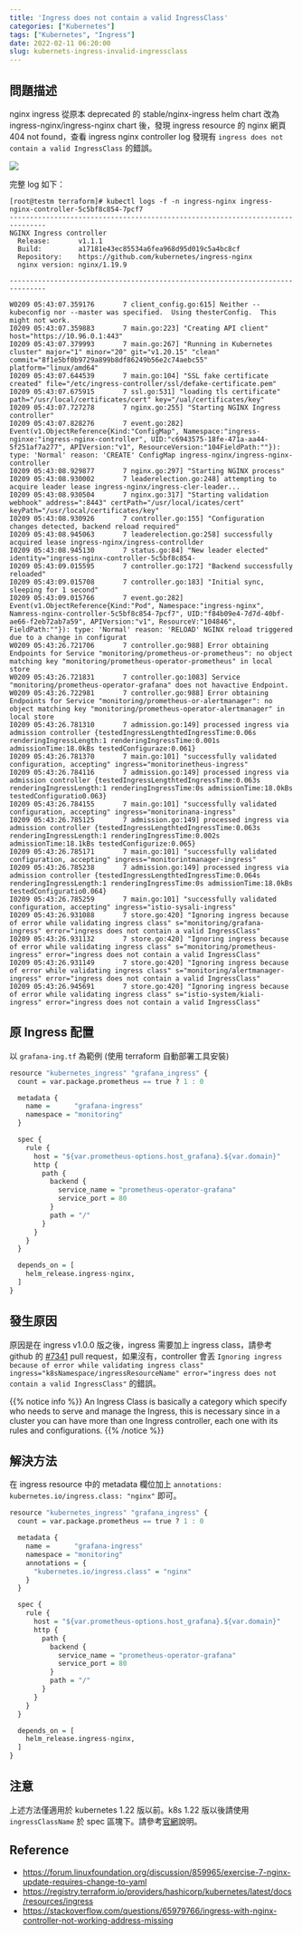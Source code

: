 ```yaml
---
title: 'Ingress does not contain a valid IngressClass'
categories: ["Kubernetes"]
tags: ["Kubernetes", "Ingress"]
date: 2022-02-11 06:20:00
slug: kubernets-ingress-invalid-ingressclass
---
```

## 問題描述
nginx ingress 從原本 deprecated 的 stable/nginx-ingress helm chart 改為 ingress-nginx/ingress-nginx chart 後，發現 ingress resource 的 nginx 網頁 404 not found，查看 ingress nginx controller log 發現有 `ingress does not contain a valid IngressClass` 的錯誤。
<!--more-->

![](https://imgur.com/lPUFtBq.png)

完整 log 如下：
```
[root@testm terraform]# kubectl logs -f -n ingress-nginx ingress-nginx-controller-5c5bf8c854-7pcf7
-------------------------------------------------------------------------------
NGINX Ingress controller
  Release:       v1.1.1
  Build:         a17181e43ec85534a6fea968d95d019c5a4bc8cf
  Repository:    https://github.com/kubernetes/ingress-nginx
  nginx version: nginx/1.19.9

-------------------------------------------------------------------------------

W0209 05:43:07.359176       7 client_config.go:615] Neither --kubeconfig nor --master was specified.  Using thesterConfig.  This might not work.
I0209 05:43:07.359883       7 main.go:223] "Creating API client" host="https://10.96.0.1:443"
I0209 05:43:07.379993       7 main.go:267] "Running in Kubernetes cluster" major="1" minor="20" git="v1.20.15" "clean" commit="8f1e5bf0b9729a899b8df86249b56e2c74aebc55" platform="linux/amd64"
I0209 05:43:07.644539       7 main.go:104] "SSL fake certificate created" file="/etc/ingress-controller/ssl/defake-certificate.pem"
I0209 05:43:07.675915       7 ssl.go:531] "loading tls certificate" path="/usr/local/certificates/cert" key="/ual/certificates/key"
I0209 05:43:07.727278       7 nginx.go:255] "Starting NGINX Ingress controller"
I0209 05:43:07.828276       7 event.go:282] Event(v1.ObjectReference{Kind:"ConfigMap", Namespace:"ingress-nginxe:"ingress-nginx-controller", UID:"c6943575-18fe-471a-aa44-5f251af7a277", APIVersion:"v1", ResourceVersion:"104FieldPath:""}): type: 'Normal' reason: 'CREATE' ConfigMap ingress-nginx/ingress-nginx-controller
I0209 05:43:08.929877       7 nginx.go:297] "Starting NGINX process"
I0209 05:43:08.930002       7 leaderelection.go:248] attempting to acquire leader lease ingress-nginx/ingress-cler-leader...
I0209 05:43:08.930504       7 nginx.go:317] "Starting validation webhook" address=":8443" certPath="/usr/local/icates/cert" keyPath="/usr/local/certificates/key"
I0209 05:43:08.930926       7 controller.go:155] "Configuration changes detected, backend reload required"
I0209 05:43:08.945063       7 leaderelection.go:258] successfully acquired lease ingress-nginx/ingress-controllder
I0209 05:43:08.945130       7 status.go:84] "New leader elected" identity="ingress-nginx-controller-5c5bf8c854-
I0209 05:43:09.015595       7 controller.go:172] "Backend successfully reloaded"
I0209 05:43:09.015708       7 controller.go:183] "Initial sync, sleeping for 1 second"
I0209 05:43:09.015766       7 event.go:282] Event(v1.ObjectReference{Kind:"Pod", Namespace:"ingress-nginx", Namress-nginx-controller-5c5bf8c854-7pcf7", UID:"f84b09e4-7d7d-40bf-ae66-f2eb72ab7a59", APIVersion:"v1", ResourceV:"104846", FieldPath:""}): type: 'Normal' reason: 'RELOAD' NGINX reload triggered due to a change in configurat
W0209 05:43:26.721706       7 controller.go:988] Error obtaining Endpoints for Service "monitoring/prometheus-or-prometheus": no object matching key "monitoring/prometheus-operator-prometheus" in local store
W0209 05:43:26.721831       7 controller.go:1083] Service "monitoring/prometheus-operator-grafana" does not havactive Endpoint.
W0209 05:43:26.722981       7 controller.go:988] Error obtaining Endpoints for Service "monitoring/prometheus-or-alertmanager": no object matching key "monitoring/prometheus-operator-alertmanager" in local store
I0209 05:43:26.781310       7 admission.go:149] processed ingress via admission controller {testedIngressLengthtedIngressTime:0.06s renderingIngressLength:1 renderingIngressTime:0.001s admissionTime:18.0kBs testedConfiguraze:0.061}
I0209 05:43:26.781370       7 main.go:101] "successfully validated configuration, accepting" ingress="monitorinetheus-ingress"
I0209 05:43:26.784116       7 admission.go:149] processed ingress via admission controller {testedIngressLengthtedIngressTime:0.063s renderingIngressLength:1 renderingIngressTime:0s admissionTime:18.0kBs testedConfiguratio0.063}
I0209 05:43:26.784155       7 main.go:101] "successfully validated configuration, accepting" ingress="monitorinana-ingress"
I0209 05:43:26.785125       7 admission.go:149] processed ingress via admission controller {testedIngressLengthtedIngressTime:0.063s renderingIngressLength:1 renderingIngressTime:0.002s admissionTime:18.1kBs testedConfigurize:0.065}
I0209 05:43:26.785171       7 main.go:101] "successfully validated configuration, accepting" ingress="monitorintmanager-ingress"
I0209 05:43:26.785238       7 admission.go:149] processed ingress via admission controller {testedIngressLengthtedIngressTime:0.064s renderingIngressLength:1 renderingIngressTime:0s admissionTime:18.0kBs testedConfiguratio0.064}
I0209 05:43:26.785259       7 main.go:101] "successfully validated configuration, accepting" ingress="istio-sysali-ingress"
I0209 05:43:26.931088       7 store.go:420] "Ignoring ingress because of error while validating ingress class" s="monitoring/grafana-ingress" error="ingress does not contain a valid IngressClass"
I0209 05:43:26.931132       7 store.go:420] "Ignoring ingress because of error while validating ingress class" s="monitoring/prometheus-ingress" error="ingress does not contain a valid IngressClass"
I0209 05:43:26.931149       7 store.go:420] "Ignoring ingress because of error while validating ingress class" s="monitoring/alertmanager-ingress" error="ingress does not contain a valid IngressClass"
I0209 05:43:26.945691       7 store.go:420] "Ignoring ingress because of error while validating ingress class" s="istio-system/kiali-ingress" error="ingress does not contain a valid IngressClass"
```


## 原 Ingress 配置
以 `grafana-ing.tf` 為範例 (使用 terraform 自動部署工具安裝)
```r
resource "kubernetes_ingress" "grafana_ingress" {
  count = var.package.prometheus == true ? 1 : 0

  metadata {
    name =      "grafana-ingress"
    namespace = "monitoring"
  }

  spec {
    rule {
      host = "${var.prometheus-options.host_grafana}.${var.domain}"
      http {
        path {
          backend {
            service_name = "prometheus-operator-grafana"
            service_port = 80
          }
          path = "/"
        }
      }
    }
  }

  depends_on = [
    helm_release.ingress-nginx,
  ]
}
```

## 發生原因
原因是在 ingress v1.0.0 版之後，ingress 需要加上 ingress class，請參考 github 的 [#7341](https://github.com/kubernetes/ingress-nginx/pull/7341) pull request，如果沒有，controller 會丟 `Ignoring ingress because of error while validating ingress class" ingress="k8sNamespace/ingressResourceName" error="ingress does not contain a valid IngressClass"` 的錯誤。

{{% notice info %}}
An Ingress Class is basically a category which specify who needs to serve and manage the Ingress, this is necessary since in a cluster you can have more than one Ingress controller, each one with its rules and configurations.
{{% /notice %}}

## 解決方法
在 ingress resource 中的 metadata 欄位加上 `annotations: kubernetes.io/ingress.class: "nginx"` 即可。

```r
resource "kubernetes_ingress" "grafana_ingress" {
  count = var.package.prometheus == true ? 1 : 0

  metadata {
    name =      "grafana-ingress"
    namespace = "monitoring"
    annotations = {
      "kubernetes.io/ingress.class" = "nginx"
    }
  }

  spec {
    rule {
      host = "${var.prometheus-options.host_grafana}.${var.domain}"
      http {
        path {
          backend {
            service_name = "prometheus-operator-grafana"
            service_port = 80
          }
          path = "/"
        }
      }
    }
  }

  depends_on = [
    helm_release.ingress-nginx,
  ]
}
```

## 注意
上述方法僅適用於 kubernetes 1.22 版以前。k8s 1.22 版以後請使用 `ingressClassName` 於 spec 區塊下。請參考[官網](https://kubernetes.github.io/ingress-nginx/user-guide/multiple-ingress/)說明。

## Reference
- https://forum.linuxfoundation.org/discussion/859965/exercise-7-nginx-update-requires-change-to-yaml
- https://registry.terraform.io/providers/hashicorp/kubernetes/latest/docs/resources/ingress
- https://stackoverflow.com/questions/65979766/ingress-with-nginx-controller-not-working-address-missing